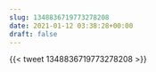 ```yaml
---
slug: 1348836719773278208
date: 2021-01-12 03:38:28+00:00
draft: false
---
```


{{< tweet 1348836719773278208 >}}
